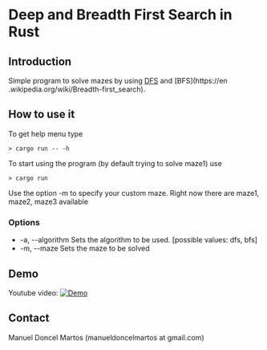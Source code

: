 # Deep and Breadth First Search in Rust #

## Introduction ##

Simple program to solve mazes by using [DFS](https://en.wikipedia.org/wiki/Depth-first_search) and [BFS](https://en
.wikipedia.org/wiki/Breadth-first_search).

##  How to use it ##

To get help menu type

```
> cargo run -- -h
```

To start using the program (by default trying to solve maze1) use

```
> cargo run
```

Use the option -m to specify your custom maze. Right now there are maze1, maze2, maze3 available

### Options ###

* -a, --algorithm <algorithm>    Sets the algorithm to be used. [possible values: dfs, bfs]
* -m, --maze <FILE>              Sets the maze to be solved

## Demo ##

Youtube video:
[![Demo](https://img.youtube.com/vi/sP8r7yTBRaw/0.jpg)](https://youtu.be/sP8r7yTBRaw)

## Contact ##

Manuel Doncel Martos (manueldoncelmartos at gmail.com)